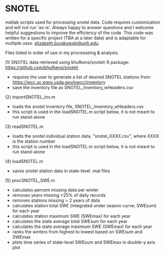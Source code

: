 # SNOTEL
matlab scripts used for processing snotel data. Code requires customization and will not run 'as-is'.  Always happy to answer questions and I welcome helpful suggestions to improve the efficiency of the code.  This code was written for a specific project (TBA at a later date) and is adaptable for multiple uses. elizabeth.burakowski@unh.edu.

Files listed in order of use in my processeing & analysis.

(1) SNOTEL data retrieved using khufkens/snotelr R package:
https://github.com/khufkens/snotelr
- requires the user to generate a list of desired SNOTEL stations from:
https://wcc.sc.egov.usda.gov/nwcc/inventory
- save the inventory file as SNOTEL_Inventory_wHeaders.csv

(2) importSNOTEL_inv.m
- loads the snotel inventory file, SNOTEL_Inventory_wHeaders.csv
- this script is used in the loadSNOTEL.m script below, it is not meant to run stand-alone

(3) readSNOTEL.m
- loads the snotel individual station data, "snotel_XXXX.csv", where XXXX is the station number
- this script is used in the loadSNOTEL.m script below, it is not meant to run stand-alone

(4) loadSNOTEL.m
- saves snotel station data in state-level .mat files

(5) procSNOTEL_SWE.m
- calculates percent missing data per winter
- removes years missing >25% of daily records
- removes stations missing > 2 years of data 
- calculates station total SWE (integrated under season curve; SWEsum) for each year
- calculates station maximum SWE (SWEmax) for each year
- calculates the state average total SWEsum for each year
- calculates the state average maximum SWE (SWEmax) for each year
- ranks the winters from highest to lowest based on SWEsum and SWEmax
- plots time series of state-level SWEsum and SWEmax in double-y axis plot
